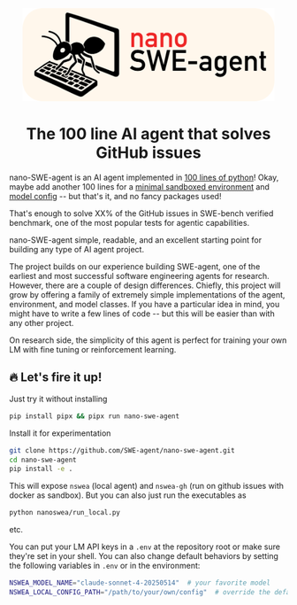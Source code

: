 <div align="center">

<img src="docs/assets/nano-swe-agent-banner.svg" alt="nano-swe-agent banner" style="height: 12em"/>
<h1>The 100 line AI agent that solves GitHub issues</h1>

</div>

nano-SWE-agent is an AI agent implemented in [100 lines of python](https://github.com/SWE-agent/nano-swe-agent/blob/main/nanoswea/agent.py)!
Okay, maybe add another 100 lines for a [minimal sandboxed environment](https://github.com/SWE-agent/nano-swe-agent/blob/main/nanoswea/environment.py) 
and [model config](https://github.com/SWE-agent/nano-swe-agent/blob/main/nanoswea/model.py) -- but that's it, and no fancy packages used!

That's enough to solve XX% of the GitHub issues in SWE-bench verified benchmark, one of the most popular tests for agentic capabilities.

nano-SWE-agent simple, readable, and an excellent starting point for building any type of AI agent project.

The project builds on our experience building SWE-agent, one of the earliest and most successful software engineering agents for research.
However, there are a couple of design differences.
Chiefly, this project will grow by offering a family of extremely simple implementations of the agent, environment, and model classes.
If you have a particular idea in mind, you might have to write a few lines of code -- but this will be easier than with any other project.

On research side, the simplicity of this agent is perfect for training your own LM with fine tuning or reinforcement learning.

## 🔥 Let's fire it up!

Just try it without installing

```bash
pip install pipx && pipx run nano-swe-agent
```

Install it for experimentation

```bash
git clone https://github.com/SWE-agent/nano-swe-agent.git
cd nano-swe-agent
pip install -e .
```

This will expose `nswea` (local agent) and `nswea-gh` (run on github issues with docker as sandbox).
But you can also just run the executables as

```bash
python nanoswea/run_local.py
```

etc.

You can put your LM API keys in a `.env` at the repository root or make sure they're set in your shell.
You can also change default behaviors by setting the following variables in `.env` or in the environment:

```bash
NSWEA_MODEL_NAME="claude-sonnet-4-20250514"  # your favorite model
NSWEA_LOCAL_CONFIG_PATH="/path/to/your/own/config"  # override the default config for nswea 
```
